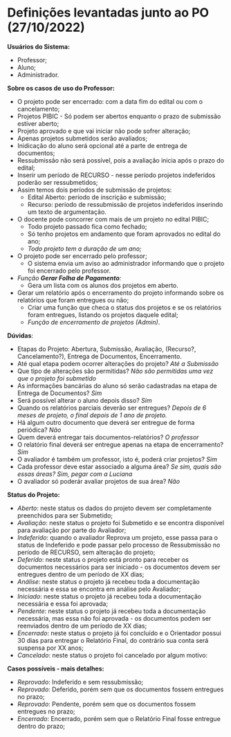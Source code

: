 # Definições levantadas junto ao PO (27/10/2022)

**Usuários do Sistema:**

- Professor;
- Aluno;
- Administrador.

**Sobre os casos de uso do Professor:**

- O projeto pode ser encerrado: com a data fim do edital ou com o cancelamento;
- Projetos PIBIC - Só podem ser abertos enquanto o prazo de submissão estiver aberto;
- Projeto aprovado e que vai iniciar não pode sofrer alteração;
- Apenas projetos submetidos serão avaliados;
- Inidicação do aluno será opcional até a parte de entrega de documentos;
- Ressubmissão não será possível, pois a avaliação inicia após o prazo do edital;
- Inserir um período de RECURSO - nesse período projetos indeferidos poderão ser ressubmetidos;
- Assim temos dois períodos de submissão de projetos:
  - Edital Aberto: período de inscrição e submissão;
  - Recurso: período de ressubmissão de projetos indeferidos inserindo um texto de argumentação.
- O docente pode concorrer com mais de um projeto no edital PIBIC;
  - Todo projeto passado fica como fechado;
  - Só tenho projetos em andamento que foram aprovados no edital do ano;
  - _Todo projeto tem a duração de um ano;_
- O projeto pode ser encerrado pelo professor;
  - O sistema envia um aviso ao administrador informando que o projeto foi encerrado pelo professor.
- _Função **Gerar Folha de Pagamento**:_
  - Gera um lista com os alunos dos projetos em aberto.
- Gerar um relatório após o encerramento do projeto informando sobre os relatórios que foram entregues ou não;
  - Criar uma função que checa o status dos projetos e se os relatórios foram entregues, listando os projetos daquele edital;
  - _Função de encerramento de projetos (Admin)_.

**Dúvidas**:

- Etapas do Projeto: Abertura, Submissão, Avaliação, (Recurso?, Cancelamento?), Entrega de Documentos, Encerramento.
- Até qual etapa podem ocorrer alterações do projeto? _Até a Submissão_
- Que tipo de alterações são permitidas? _Não são permitidas uma vez que o projeto foi submetido_
- As informações bancárias do aluno só serão cadastradas na etapa de Entrega de Documentos? _Sim_
- Será possível alterar o aluno depois disso? _Sim_
- Quando os relatórios parciais deverão ser entregues? _Depois de 6 meses de projeto, o final depois de 1 ano de projeto._
- Há algum outro documento que deverá ser entregue de forma periódica? _Não_
- Quem deverá entregar tais documentos-relatórios? _O professor_
- O relatório final deverá ser entregue apenas na etapa de encerramento? _Sim_
- O avaliador é também um professor, isto é, poderá criar projetos? _Sim_
- Cada professor deve estar associado a alguma área? _Se sim, quais são essas áreas? Sim, pegar com a Luciana_
- O avaliador só poderár avaliar projetos de sua área? _Não_

**Status do Projeto:**

- _Aberto_: neste status os dados do projeto devem ser completamente preenchidos para ser Submetido;
- _Avaliação_: neste status o projeto foi Submetido e se encontra disponível para avaliação por parte do Avaliador;
- _Indeferido_: quando o avaliador Reprova um projeto, esse passa para o status de Indeferido e pode passar pelo processo de Ressubmissão no período de RECURSO, sem alteração do projeto;
- _Deferido_: neste status o projeto está pronto para receber os documentos necessários para ser iniciado - os documentos devem ser entregues dentro de um período de XX dias;
- _Análise_: neste status o projeto já recebeu toda a documentação necessária e essa se encontra em análise pelo Avaliador;
- _Iniciado_: neste status o projeto já recebeu toda a documentação necessária e essa foi aprovada;
- _Pendente_: neste status o projeto já recebeu toda a documentação necessária, mas essa não foi aprovada - os documentos podem ser reenviados dentro de um período de XX dias;
- _Encerrado_: neste status o projeto já foi concluído e o Orientador possui 30 dias para entregar o Relatório Final, do contrário sua conta será suspensa por XX anos;
- _Cancelado_: neste status o projeto foi cancelado por algum motivo:

**Casos possíveis - mais detalhes:**

- _Reprovado_: Indeferido e sem ressubmissão;
- _Reprovado_: Deferido, porém sem que os documentos fossem entregues no prazo;
- _Reprovado_: Pendente, porém sem que os documentos fossem entregues no prazo;
- _Encerrado_: Encerrado, porém sem que o Relatório Final fosse entregue dentro do prazo;
